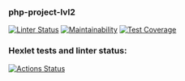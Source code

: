 ### php-project-lvl2
[![Linter Status](https://github.com/Amidope/php-project-lvl2/actions/workflows/workflow.yml/badge.svg)](https://github.com/Amidope/php-project-lvl2/actions/workflows/workflow.yml)
[![Maintainability](https://api.codeclimate.com/v1/badges/a99a88d28ad37a79dbf6/maintainability)](https://codeclimate.com/github/codeclimate/codeclimate/maintainability)
[![Test Coverage](https://api.codeclimate.com/v1/badges/a99a88d28ad37a79dbf6/test_coverage)](https://codeclimate.com/github/codeclimate/codeclimate/test_coverage)
### Hexlet tests and linter status:
[![Actions Status](https://github.com/Amidope/php-project-lvl2/workflows/hexlet-check/badge.svg)](https://github.com/Amidope/php-project-lvl2/actions)
